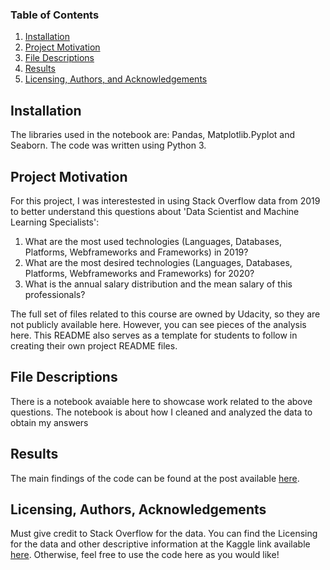 
### Table of Contents

1. [Installation](#installation)
2. [Project Motivation](#motivation)
3. [File Descriptions](#files)
4. [Results](#results)
5. [Licensing, Authors, and Acknowledgements](#licensing)

## Installation <a name="installation"></a>

The libraries used in the notebook are: Pandas, Matplotlib.Pyplot and Seaborn.
The code was written using Python 3.

## Project Motivation<a name="motivation"></a>

For this project, I was interestested in using Stack Overflow data from 2019 to better understand this questions about 'Data Scientist and Machine Learning Specialists':

1. What are the most used technologies (Languages, Databases, Platforms, Webframeworks and Frameworks) in 2019?
2. What are the most desired technologies (Languages, Databases, Platforms, Webframeworks and Frameworks) for 2020?
3. What is the annual salary distribution and the mean salary of this professionals?

The full set of files related to this course are owned by Udacity, so they are not publicly available here.  However, you can see pieces of the analysis here.  This README also serves as a template for students to follow in creating their own project README files.


## File Descriptions <a name="files"></a>

There is a notebook avaiable here to showcase work related to the above questions. 
The notebook is about how I cleaned and analyzed the data to obtain my answers

## Results<a name="results"></a>

The main findings of the code can be found at the post available [here](https://medium.com/@leonardo.haleck/3-esclarecimentos-importantes-para-quem-deseja-iniciar-em-data-science-d1852ee81c39).

## Licensing, Authors, Acknowledgements<a name="licensing"></a>

Must give credit to Stack Overflow for the data.  You can find the Licensing for the data and other descriptive information at the Kaggle link available [here](https://www.kaggle.com/mchirico/stack-overflow-developer-survey-results-2019).  Otherwise, feel free to use the code here as you would like! 

